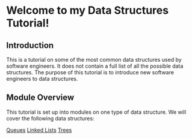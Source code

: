# Welcome to my Data Structures Tutorial!

## Introduction
This is a tutorial on some of the most common data structures used by software engineers. It does not contain a full list of all the possible data structures. The purpose of this tutorial is to introduce new software engineers to data structures.

## Module Overview
This tutorial is set up into modules on one type of data structure.
We will cover the following data structures: 

<a href="queues.md">Queues</a>
<a href="linkedLists.md">Linked Lists</a>
<a href="trees.md">Trees</a>